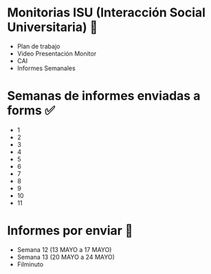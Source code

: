 # Monitorias ISU (Interacción Social Universitaria) 🧠
* Plan de trabajo
* Video Presentación Monitor
* CAI
* Informes Semanales
# Semanas de informes enviadas a forms ✅
* 1
* 2
* 3
* 4
* 5
* 6
* 7
* 8
* 9
* 10
* 11
# Informes por enviar 📌
* Semana 12 (13 MAYO a 17 MAYO)
* Semana 13  (20 MAYO a 24 MAYO)
* Filminuto
